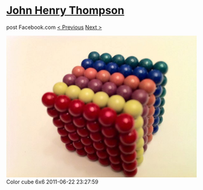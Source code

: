 # [John Henry Thompson](../README.md)
post Facebook.com
[< Previous](2011-06-22-6.md) [Next >](2011-06-22-8.md)

[![](../media/2011-06-22/Magnetic-Balls-Color-cube-6x6.jpg)](../README.md)
Color cube 6x6
2011-06-22 23:27:59